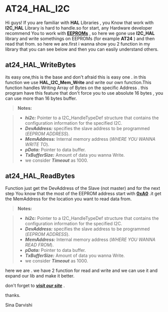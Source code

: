 AT24_HAL_I2C
===================

Hi guys! If you are familiar with **HAL** Libraries , you Know that work with **I2C_HAL** Library is hard to handle.so for start, any Hardware developer recommend You to work with **[EEPROMs](https://en.wikipedia.org/wiki/EEPROM)** , so here we gone use **I2C_HAL** library and write somethings on EEPROMs (for example **AT24** ) and then read that from.  so here we are.first i wanna show you 2 function in my library that you can see below and then you can easily understand others.



at24_HAL_WriteBytes
-------------

its easy one,this is the base and don't afraid this is easy one . in this function we use **HAL_I2C_Mem_Write** and write our own function.This function handles Writing Array of Bytes on the specific Address .
this program have this feature that don't force you to use absolute 16 bytes , you can use more than 16 bytes buffer.

> **Notes:**

> - ***hi2c:*** Pointer to a I2C_HandleTypeDef structure that contains the configuration information for the specified I2C.
> - ***DevAddress:*** specifies the slave address to be programmed (*EEPROM ADDRESS*).
> - ***MemAddress:*** Internal memory address (*WHERE YOU WANNA WRITE TO*).
> - ***pData:*** Pointer to data buffer.
> - ***TxBufferSize:*** Amount of data you wanna Write.
> - we consider ***Timeout*** as 1000.

at24_HAL_ReadBytes
-------------

Function just get the DevAddress of the Slave (not master) and for the next step You know that the most of the EEPROM address start with **[0xA0](https://www.google.com/search?q=at24c08+datasheet&oq=at24c08+da&aqs=chrome.1.69i57j0l5.11432j0j9&sourceid=chrome&es_sm=93&ie=UTF-8)** .it get the MemAddress for the location you want to read data from.
> **Notes:**

> - ***hi2c:*** Pointer to a I2C_HandleTypeDef structure that contains the configuration information for the specified I2C.
> - ***DevAddress:*** specifies the slave address to be programmed (*EEPROM ADDRESS*).
> - ***MemAddress:*** Internal memory address (*WHERE YOU WANNA READ FROM*).
> - ***pData:*** Pointer to data buffer.
> - ***TxBufferSize:*** Amount of data you wanna Write.
> - we consider ***Timeout*** as 1000.


here we are . we have 2 function for read and write and we can use it and expand our lib and make it better.

don't forget to ***[visit our site](http://www.R2t.ir)*** .

thanks.

Sina Darvishi


